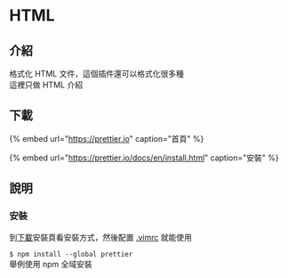 # HTML

## 介紹

格式化 HTML 文件，這個插件還可以格式化很多種  
這裡只做 HTML 介紹

## 下載

{% embed url="https://prettier.io" caption="首頁" %}

{% embed url="https://prettier.io/docs/en/install.html" caption="安裝" %}

## 說明

### 安裝

到[下載](html.md#xia-zai)安裝頁看安裝方式，然後配置 [.vimrc](./#pei-zhi-vimrc) 就能使用

`$ npm install --global prettier`  
舉例使用 npm 全域安裝


